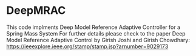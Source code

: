 # DeepMRAC
This code implments Deep Model Reference Adaptive Controller for a Spring Mass System
For further details please check to the paper Deep Model Reference Adaptive Control by Girish Joshi and Girish Chowdhary: https://ieeexplore.ieee.org/stamp/stamp.jsp?arnumber=9029173
